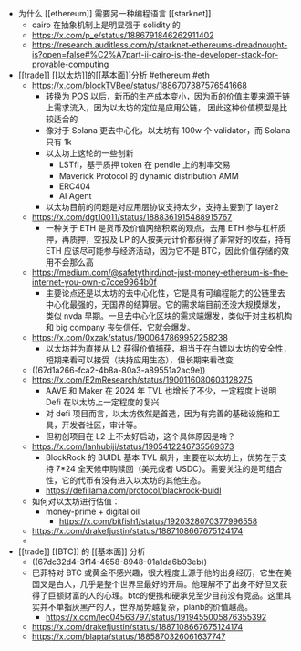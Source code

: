 - 为什么 [[ethereum]] 需要另一种编程语言 [[starknet]]
	- cairo 在抽象机制上是明显强于 solidity 的
	- https://x.com/p_e/status/1886791846262911402
	- https://research.auditless.com/p/starknet-ethereums-dreadnought-is?open=false#%C2%A7part-ii-cairo-is-the-developer-stack-for-provable-computing
- [[trade]] [[以太坊]]的[[基本面]]分析 #ethereum #eth
	- https://x.com/blockTVBee/status/1886707387576541668
		- 转换为 POS 以后，新币的生产成本变小，因为币的价值主要来源于链上需求流入，因为以太坊的定位是应用公链， 因此这种价值模型是比较适合的
		- 像对于 Solana 更去中心化，以太坊有 100w 个 validator，而 Solana 只有 1k
		- 以太坊上这轮的一些创新
			- LSTfi，基于质押 token 在 pendle 上的利率交易
			- Maverick Protocol 的 dynamic distribution AMM
			- ERC404
			- AI Agent
		- 以太坊目前的问题是对应用层协议支持太少，支持主要到了 layer2
	- https://x.com/dgt10011/status/1888361915488915767
		- 一种关于 ETH 是货币及价值网络积累的观点，去用 ETH 参与杠杆质押，再质押，空投及 LP 的人按美元计价都获得了非常好的收益，持有 ETH 应该尽可能参与经济活动，因为它不是 BTC，因此价值存储的效用不会那么高
	- https://medium.com/@safetythird/not-just-money-ethereum-is-the-internet-you-own-c7cce9964b0f
		- 主要论点还是以太坊的去中心化性，它是具有可编程能力的公链里去中心化最强的，无国界的结算层。它的需求端目前还没大规模爆发，类似 nvda 早期。一旦去中心化区块的需求端爆发，类似于对主权机构和 big company 丧失信任，它就会爆发。
	- https://x.com/0xzak/status/1900647869952258238
		- 以太坊并为直接从 L2 获得价值捕获，相当于在白嫖以太坊的安全性，短期来看可以接受（扶持应用生态），但长期来看改变
	- ((67d1a266-fca2-4b8a-80a3-a89551a2ac9e))
	- https://x.com/E2mResearch/status/1900116080603128275
		- AAVE 和 Maker 在 2024 年 TVL 也增长了不少，一定程度上说明 Defi 在以太坊上一定程度的复兴
		- 对 defi 项目而言，以太坊依然是首选，因为有完善的基础设施和工具，开发者社区，审计等。
		- 但初创项目在 L2 上不太好启动，这个具体原因是啥？
	- https://x.com/lanhubiji/status/1905412246735569373
		- BlockRock 的 BUIDL 基本 TVL 飙升，主要在以太坊上，优势在于支持 7*24 全天候申购赎回（美元或者 USDC）。需要关注的是可组合性，它的代币有没有进入以太坊的其他生态。
		- https://defillama.com/protocol/blackrock-buidl
	- 如何对以太坊进行估值：
		- money-prime + digital oil
			- https://x.com/bitfish1/status/1920328070377996558
	- https://x.com/drakefjustin/status/1887108667675124174
	-
- [[trade]] [[BTC]] 的 [[基本面]] 分析
	- ((67dc32d4-3f14-4658-8948-01a1da6b93eb))
	- 巴菲特对 BTC 或黄金不感兴趣，很大程度上源于他的出身经历，它生在美国又是白人，几乎是整个世界里最好的开局。他理解不了出身不好但又获得了巨额财富的人的心理。btc的便携和硬承兑至少目前没有竞品。这里其实并不单指灰黑产的人，世界局势越复杂，planb的价值越高。
		- https://x.com/leo04563797/status/1919455005876355392
	- https://x.com/drakefjustin/status/1887108667675124174
	- https://x.com/blapta/status/1885870326061637747